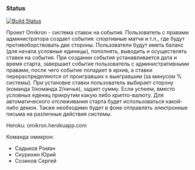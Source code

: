 ### Status
[![Build Status](https://api.travis-ci.org/yunixon/omikron.png)](https://api.travis-ci.org/yunixon/omikron)
 
Проект Omikron - система ставок на события. Пользователь с правами администратора создает события: спортивные матчи и т.п., где будут противоборствовать две стороны. Пользователи будут иметь баланс (для начала условные единицы), пополнять, выводить и осуществлять ставки на события. При создании события устанавливается дата и время старта, завершает событие пользователь с административными правами, после чего событие попадает в архив, а ставки перераспределяются от проигравших к выигравшим (за минусом % системы). При установке ставки пользователь выбирает сторону (команда 1/команда 2/ничья), задает сумму. Если успеем, вместо условных едениц прикрутим какую либо крипто-валюту. Для автоматического отслеживания старта будет использоваться какой-либо демон. Также необходимо будет в фоне отправлять электронные письма на различные действия системы.
 
Heroku: omikron.herokuapp.com
 
Команда омикрон:
 - Садыков Роман
 - Скурихин Юрий
 - Созинов Сергей


